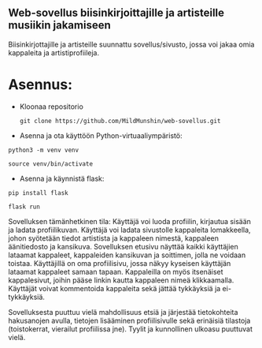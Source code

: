 ## Web-sovellus biisinkirjoittajille ja artisteille musiikin jakamiseen

Biisinkirjottajille ja artisteille suunnattu sovellus/sivusto, jossa voi jakaa omia kappaleita ja artistiprofiileja.

# Asennus:

* Kloonaa repositorio

  ```git clone https://github.com/MildMunshin/web-sovellus.git```
  
* Asenna ja ota käyttöön Python-virtuaaliympäristö:

```python3 -m venv venv```

```source venv/bin/activate```

* Asenna ja käynnistä flask:

```pip install flask```

```flask run```

Sovelluksen tämänhetkinen tila: Käyttäjä voi luoda profiilin, kirjautua sisään ja ladata profiilikuvan. Käyttäjä voi ladata sivustolle kappaleita lomakkeella, johon syötetään tiedot artistista ja kappaleen nimestä, kappaleen äänitiedosto ja kansikuva. Sovelluksen etusivu näyttää kaikki käyttäjien lataamat kappaleet, kappaleiden kansikuvan ja soittimen, jolla ne voidaan toistaa. Käyttäjillä on oma profiilisivu, jossa näkyy kyseisen käyttäjän lataamat kappaleet samaan tapaan. Kappaleilla on myös itsenäiset kappalesivut, joihin pääse linkin kautta kappaleen nimeä klikkaamalla. Käyttäjät voivat kommentoida kappaleita sekä jättää tykkäyksiä ja ei-tykkäyksiä.

Sovelluksesta puuttuu vielä mahdollisuus etsiä ja järjestää tietokohteita hakusanojen avulla, tietojen lisääminen profiilisivulle sekä erinäisiä tilastoja (toistokerrat, vierailut profiilissa jne). Tyylit ja kunnollinen ulkoasu puuttuvat vielä.
